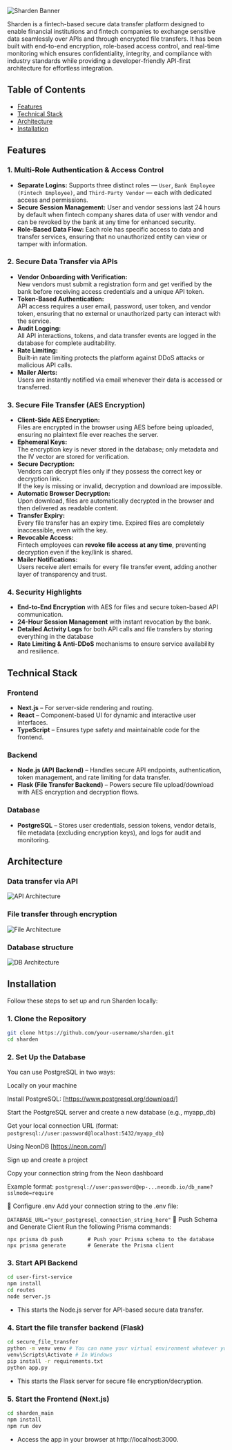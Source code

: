 ![Sharden Banner](./docs/sharden-banner2.png)

Sharden is a fintech-based secure data transfer platform designed to enable financial institutions and fintech companies to exchange sensitive data seamlessly over APIs and through encrypted file transfers. It has been built with end-to-end encryption, role-based access control, and real-time monitoring which ensures confidentiality, integrity, and compliance with industry standards while providing a developer-friendly API-first architecture for effortless integration.

## Table of Contents

- [Features](#features)
- [Technical Stack](#technical-stack)
- [Architecture](#architecture)
- [Installation](#installation)

## Features

### **1. Multi-Role Authentication & Access Control**

- **Separate Logins:** Supports three distinct roles — `User`, `Bank Employee (Fintech Employee)`, and `Third-Party Vendor` — each with dedicated access and permissions.
- **Secure Session Management:** User and vendor sessions last 24 hours by default when fintech company shares data of user with vendor and can be revoked by the bank at any time for enhanced security.
- **Role-Based Data Flow:** Each role has specific access to data and transfer services, ensuring that no unauthorized entity can view or tamper with information.

### **2. Secure Data Transfer via APIs**

- **Vendor Onboarding with Verification:**  
  New vendors must submit a registration form and get verified by the bank before receiving access credentials and a unique API token.
- **Token-Based Authentication:**  
  API access requires a user email, password, user token, and vendor token, ensuring that no external or unauthorized party can interact with the service.
- **Audit Logging:**  
  All API interactions, tokens, and data transfer events are logged in the database for complete auditability.
- **Rate Limiting:**  
  Built-in rate limiting protects the platform against DDoS attacks or malicious API calls.
- **Mailer Alerts:**  
  Users are instantly notified via email whenever their data is accessed or transferred.

### **3. Secure File Transfer (AES Encryption)**

- **Client-Side AES Encryption:**  
  Files are encrypted in the browser using AES before being uploaded, ensuring no plaintext file ever reaches the server.
- **Ephemeral Keys:**  
  The encryption key is never stored in the database; only metadata and the IV vector are stored for verification.
- **Secure Decryption:**  
  Vendors can decrypt files only if they possess the correct key or decryption link.  
  If the key is missing or invalid, decryption and download are impossible.
- **Automatic Browser Decryption:**  
  Upon download, files are automatically decrypted in the browser and then delivered as readable content.
- **Transfer Expiry:**  
  Every file transfer has an expiry time. Expired files are completely inaccessible, even with the key.
- **Revocable Access:**  
  Fintech employees can **revoke file access at any time**, preventing decryption even if the key/link is shared.
- **Mailer Notifications:**  
  Users receive alert emails for every file transfer event, adding another layer of transparency and trust.

### **4. Security Highlights**

- **End-to-End Encryption** with AES for files and secure token-based API communication.
- **24-Hour Session Management** with instant revocation by the bank.
- **Detailed Activity Logs** for both API calls and file transfers by storing everything in the database
- **Rate Limiting & Anti-DDoS** mechanisms to ensure service availability and resilience.

## Technical Stack

### **Frontend**

- **Next.js** – For server-side rendering and routing.
- **React** – Component-based UI for dynamic and interactive user interfaces.
- **TypeScript** – Ensures type safety and maintainable code for the frontend.

### **Backend**

- **Node.js (API Backend)** – Handles secure API endpoints, authentication, token management, and rate limiting for data transfer.
- **Flask (File Transfer Backend)** – Powers secure file upload/download with AES encryption and decryption flows.

### **Database**

- **PostgreSQL** – Stores user credentials, session tokens, vendor details, file metadata (excluding encryption keys), and logs for audit and monitoring.

## Architecture

### **Data transfer via API**

![API Architecture](./docs/api.jpg)

### **File transfer through encryption**

![File Architecture](./docs/file-arch.png)

### **Database structure**

![DB Architecture](./docs/database.png)

## Installation

Follow these steps to set up and run Sharden locally:

### **1. Clone the Repository**

```bash
git clone https://github.com/your-username/sharden.git
cd sharden
```

### **2. Set Up the Database**

You can use PostgreSQL in two ways:

Locally on your machine

Install PostgreSQL: [https://www.postgresql.org/download/]

Start the PostgreSQL server and create a new database (e.g., myapp_db)

Get your local connection URL (format: `postgresql://user:password@localhost:5432/myapp_db`)

Using NeonDB [https://neon.com/]

Sign up and create a project

Copy your connection string from the Neon dashboard

Example format:
`postgresql://user:password@ep-...neondb.io/db_name?sslmode=require`

📄 Configure .env
Add your connection string to the .env file:

`DATABASE_URL="your_postgresql_connection_string_here"`
🧬 Push Schema and Generate Client
Run the following Prisma commands:

`npx prisma db push        # Push your Prisma schema to the database
npx prisma generate       # Generate the Prisma client
`

### **3. Start API Backend**

```bash
cd user-first-service
npm install
cd routes
node server.js
```

- This starts the Node.js server for API-based secure data transfer.

### **4. Start the file transfer backend (Flask)**

```bash
cd secure_file_transfer
python -m venv venv # You can name your virtual environment whatever you want
venv\Scripts\Activate # In Windows
pip install -r requirements.txt
python app.py
```

- This starts the Flask server for secure file encryption/decryption.

### **5. Start the Frontend (Next.js)**

```bash
cd sharden_main
npm install
npm run dev
```

- Access the app in your browser at http://localhost:3000.
